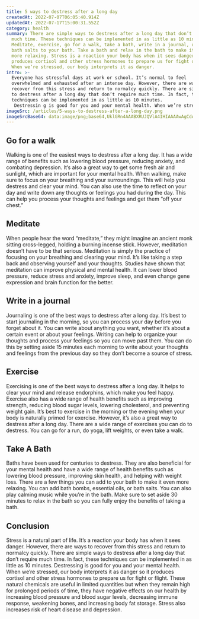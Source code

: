 ```yaml
---
title: 5 ways to destress after a long day
createdAt: 2022-07-07T06:05:40.914Z
updatedAt: 2022-07-17T15:00:31.552Z
category: health
summary: There are simple ways to destress after a long day that don’t require
  much time. These techniques can be implemented in as little as 10 minutes.
  Meditate, exercise, go for a walk, take a bath, write in a journal, or add
  bath salts to your bath. Take a bath and relax in the bath to make it even
  more relaxing. Stress is a reaction your body has when it sees danger and
  produces cortisol and other stress hormones to prepare us for fight or flight.
  When we’re stressed, our body interprets it as danger.
intro: >-
  Everyone has stressful days at work or school. It’s normal to feel
  overwhelmed and exhausted after an intense day. However, there are ways to
  recover from this stress and return to normalcy quickly. There are simple ways
  to destress after a long day that don’t require much time. In fact, these
  techniques can be implemented in as little as 10 minutes.
   Destressin g is good for you and your mental health. When we’re stressed, our body interprets it as danger so it produces cortisol and other stress hormones to prepare us for fight or flight. These natural chemicals are useful in limited quantities but when they remain high for prolonged periods of time, they have negative effects on our health by increasing blood pressure and blood sugar levels, decreasing immune response, weakening bones, and increasing body fat storage. Stress also increases risk of heart disease and depression.
imageSrc: /articles/5-ways-to-destress-after-a-long-day.png
imageSrcBase64: data:image/png;base64,UklGRn4AAABXRUJQVlA4IHIAAAAwAgCdASoKAAoAAUAmJQBOgMW54SK9FWsQUAD++9gqzhZ11JLvhybmpPajD4GLBhBEhnFFfh5MGtkw4koi+uZ3qxU2FhFDAeIM+0Qag01NHx37U4XegL/Sb13WzRdl4WfBJ2QXkX64fh9NoU/rTO+AAAA=
---
```


## Go for a walk

Walking is one of the easiest ways to destress after a long day. It has a wide range of benefits such as lowering blood pressure, reducing anxiety, and combating depression. It’s also a great way to get some fresh air and sunlight, which are important for your mental health. When walking, make sure to focus on your breathing and your surroundings. This will help you destress and clear your mind. You can also use the time to reflect on your day and write down any thoughts or feelings you had during the day. This can help you process your thoughts and feelings and get them “off your chest.”

## Meditate

When people hear the word “meditate,” they might imagine an ancient monk sitting cross-legged, holding a burning incense stick. However, meditation doesn’t have to be that serious. Meditation is simply the practice of focusing on your breathing and clearing your mind. It’s like taking a step back and observing yourself and your thoughts. Studies have shown that meditation can improve physical and mental health. It can lower blood pressure, reduce stress and anxiety, improve sleep, and even change gene expression and brain function for the better.

## Write in a journal

Journaling is one of the best ways to destress after a long day. It’s best to start journaling in the morning, so you can process your day before you forget about it. You can write about anything you want, whether it’s about a certain event or about your feelings. Writing can help to organize your thoughts and process your feelings so you can move past them. You can do this by setting aside 15 minutes each morning to write about your thoughts and feelings from the previous day so they don’t become a source of stress.

## Exercise

Exercising is one of the best ways to destress after a long day. It helps to clear your mind and release endorphins, which make you feel happy. Exercise also has a wide range of health benefits such as improving strength, reducing blood sugar levels, lowering cholesterol, and preventing weight gain. It’s best to exercise in the morning or the evening when your body is naturally primed for exercise. However, it’s also a great way to destress after a long day. There are a wide range of exercises you can do to destress. You can go for a run, do yoga, lift weights, or even take a walk.

## Take A Bath

Baths have been used for centuries to destress. They are also beneficial for your mental health and have a wide range of health benefits such as lowering blood pressure, improving skin health, and helping with weight loss. There are a few things you can add to your bath to make it even more relaxing. You can add bath bombs, essential oils, or bath salts. You can also play calming music while you’re in the bath. Make sure to set aside 30 minutes to relax in the bath so you can fully enjoy the benefits of taking a bath.

## Conclusion

Stress is a natural part of life. It’s a reaction your body has when it sees danger. However, there are ways to recover from this stress and return to normalcy quickly. There are simple ways to destress after a long day that don’t require much time. In fact, these techniques can be implemented in as little as 10 minutes. Destressing is good for you and your mental health. When we’re stressed, our body interprets it as danger so it produces cortisol and other stress hormones to prepare us for fight or flight. These natural chemicals are useful in limited quantities but when they remain high for prolonged periods of time, they have negative effects on our health by increasing blood pressure and blood sugar levels, decreasing immune response, weakening bones, and increasing body fat storage. Stress also increases risk of heart disease and depression.
